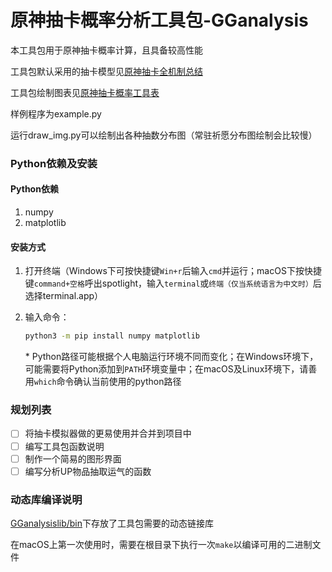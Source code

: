 # 原神抽卡概率分析工具包-GGanalysis

本工具包用于原神抽卡概率计算，且具备较高性能

工具包默认采用的抽卡模型见[原神抽卡全机制总结](https://www.bilibili.com/read/cv10468091)

工具包绘制图表见[原神抽卡概率工具表](https://www.bilibili.com/read/cv12616453)

样例程序为example.py

运行draw_img.py可以绘制出各种抽数分布图（常驻祈愿分布图绘制会比较慢）

### Python依赖及安装
#### Python依赖
1. numpy
2. matplotlib
#### 安装方式
1. 打开终端（Windows下可按快捷键`Win+r`后输入`cmd`并运行；macOS下按快捷键`command+空格`呼出spotlight，输入`terminal`或`终端（仅当系统语言为中文时）`后选择terminal.app）

2. 输入命令：

	```bash
	python3 -m pip install numpy matplotlib
	```

	\* Python路径可能根据个人电脑运行环境不同而变化；在Windows环境下，可能需要将Python添加到`PATH`环境变量中；在macOS及Linux环境下，请善用`which`命令确认当前使用的python路径

### 规划列表

- [ ] 将抽卡模拟器做的更易使用并合并到项目中
- [ ] 编写工具包函数说明
- [ ] 制作一个简易的图形界面
- [ ] 编写分析UP物品抽取运气的函数

### 动态库编译说明

[GGanalysislib/bin](GGanalysislib/bin)下存放了工具包需要的动态链接库

在macOS上第一次使用时，需要在根目录下执行一次`make`以编译可用的二进制文件

